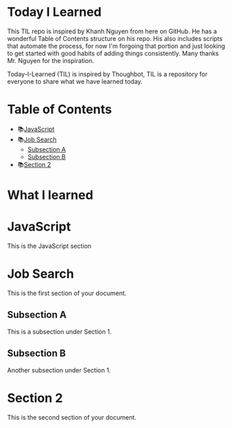 # Today I Learned

This TIL repo is inspired by Khanh Nguyen from here on GitHub. He has a wonderful Table of Contents structure on his repo. His also includes scripts that automate the process, for now I'm forgoing that portion and just looking to get started with good habits of adding things consistently. Many thanks Mr. Nguyen for the inspiration.

Today-I-Learned (TIL) is inspired by Thoughbot, TIL is a repository for everyone to share what we have learned today.

# Table of Contents

- 📚[JavaScript](#javascript)
- 📚[Job Search](#job-search)
  - [Subsection A](#subsection-a)
  - [Subsection B](#subsection-b)
- 📚[Section 2](#section-2)

# What I learned

# JavaScript

This is the JavaScript section

# Job Search

This is the first section of your document.

## Subsection A

This is a subsection under Section 1.

## Subsection B

Another subsection under Section 1.

# Section 2

This is the second section of your document.

